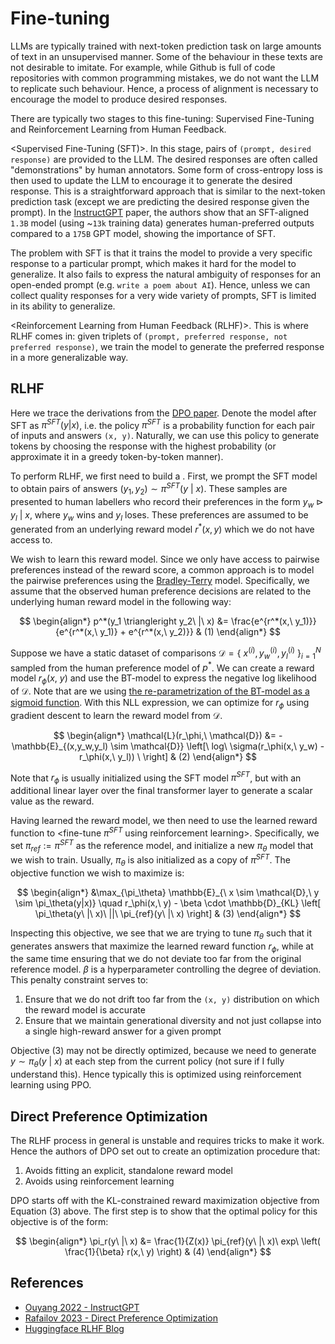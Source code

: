 # Fine-tuning

LLMs are typically trained with next-token prediction task on large amounts of text in an unsupervised manner. Some of the behaviour in these texts are not desirable to imitate. For example, while Github is full of code repositories with common programming mistakes, we do not want the LLM to replicate such behaviour. Hence, a process of alignment is necessary to encourage the model to produce desired responses.

There are typically two stages to this fine-tuning: Supervised Fine-Tuning and Reinforcement Learning from Human Feedback.

<Supervised Fine-Tuning (SFT)>. In this stage, pairs of `(prompt, desired response)` are provided to the LLM. The desired responses are often called "demonstrations" by human annotators. Some form of cross-entropy loss is then used to update the LLM to encourage it to generate the desired response. This is a straightforward approach that is similar to the next-token prediction task (except we are predicting the desired response given the prompt). In the [InstructGPT](https://arxiv.org/pdf/2203.02155.pdf) paper, the authors show that an SFT-aligned `1.3B` model (using ~`13k` training data) generates human-preferred outputs compared to a `175B` GPT model, showing the importance of SFT.

The problem with SFT is that it trains the model to provide a very specific response to a particular prompt, which makes it hard for the model to generalize. It also fails to express the natural ambiguity of responses for an open-ended prompt (e.g. `write a poem about AI`). Hence, unless we can collect quality responses for a very wide variety of prompts, SFT is limited in its ability to generalize.

<Reinforcement Learning from Human Feedback (RLHF)>. This is where RLHF comes in: given triplets of `(prompt, preferred response, not preferred response)`, we train the model to generate the preferred response in a more generalizable way.

## RLHF

Here we trace the derivations from the [DPO paper](https://arxiv.org/pdf/2305.18290.pdf). Denote the model after SFT as $\pi^{SFT}(y | x)$, i.e. the policy $\pi^{SFT}$ is a probability function for each pair of inputs and answers `(x, y)`. Naturally, we can use this policy to generate tokens by choosing the response with the highest probability (or approximate it in a greedy token-by-token manner).

To perform RLHF, we first need to build a <reward model>. First, we prompt the SFT model to obtain pairs of answers $(y_1, y_2) \sim \pi^{SFT}(y\ |\ x)$. These samples are presented to human labellers who record their preferences in the form $y_w \triangleright y_l\ |\ x$, where $y_w$ wins and $y_l$ loses. These preferences are assumed to be generated from an underlying reward model $r^*(x, y)$ which we do not have access to.

We wish to learn this reward model. Since we only have access to pairwise preferences instead of the reward score, a common approach is to model the pairwise preferences using the [Bradley-Terry](../misc/bradley-terry.md) model. Specifically, we assume that the observed human preference decisions are related to the underlying human reward model in the following way:

$$
\begin{align*}
p^*(y_1 \triangleright y_2\ |\ x) &= \frac{e^{r^*(x,\ y_1)}}{e^{r^*(x,\ y_1)} + e^{r^*(x,\ y_2)}} & (1)
\end{align*}
$$

Suppose we have a static dataset of comparisons $\mathcal{D} = \{\ x^{(i)}, y_w^{(i)}, y_l^{(i)}\ \}^N_{i=1}$ sampled from the human preference model of $p^*$. We can create a reward model $r_\phi(x,\ y)$ and use the BT-model to express the negative log likelihood of $\mathcal{D}$. Note that are we using [the re-parametrization of the BT-model as a sigmoid function](../misc/bradley-terry.md#re-parametrization). With this NLL expression, we can optimize for $r_\phi$ using gradient descent to learn the reward model from $\mathcal{D}$.

$$
\begin{align*}
\mathcal{L}(r_\phi,\ \mathcal{D}) &= -\mathbb{E}_{(x,y_w,y_l) \sim \mathcal{D}} \left[\ log\ \sigma(r_\phi(x,\ y_w) - r_\phi(x,\ y_l)) \ \right] & (2)
\end{align*}
$$

Note that $r_\phi$ is usually initialized using the SFT model $\pi^{SFT}$, but with an additional linear layer over the final transformer layer to generate a scalar value as the reward.

Having learned the reward model, we then need to use the learned reward function to <fine-tune $\pi^{SFT}$ using reinforcement learning>. Specifically, we set $\pi_{ref} := \pi^{SFT}$ as the reference model, and initialize a new $\pi_\theta$ model that we wish to train. Usually, $\pi_\theta$ is also initialized as a copy of $\pi^{SFT}$. The objective function we wish to maximize is:

$$
\begin{align*}
&\max_{\pi_\theta} 
    \mathbb{E}_{\ x \sim \mathcal{D},\ y \sim \pi_\theta(y|x)} 
    \quad r_\phi(x,\ y) 
    - \beta \cdot \mathbb{D}_{KL} 
    \left[  
        \pi_\theta(y\ |\ x)\ ||\ \pi_{ref}(y\ |\ x)
    \right] & (3)
\end{align*}
$$

Inspecting this objective, we see that we are trying to tune $\pi_\theta$ such that it generates answers that maximize the learned reward function $r_\phi$, while at the same time ensuring that we do not deviate too far from the original reference model. $\beta$ is a hyperparameter controlling the degree of deviation. This penalty constraint serves to:
1. Ensure that we do not drift too far from the `(x, y)` distribution on which the reward model is accurate
2. Ensure that we maintain generational diversity and not just collapse into a single high-reward answer for a given prompt

Objective (3) may not be directly optimized, because we need to generate $y \sim \pi_\theta(y\ |\ x)$ at each step from the current policy (not sure if I fully understand this). Hence typically this is optimized using reinforcement learning using PPO.

## Direct Preference Optimization

The RLHF process in general is unstable and requires tricks to make it work. Hence the authors of DPO set out to create an optimization procedure that:
1. Avoids fitting an explicit, standalone reward model
2. Avoids using reinforcement learning

DPO starts off with the KL-constrained reward maximization objective from Equation (3) above. The first step is to show that the optimal policy for this objective is of the form:

$$
\begin{align*}
\pi_r(y\ |\ x) &= \frac{1}{Z(x)} \pi_{ref}(y\ |\ x)\ exp\ \left( \frac{1}{\beta} r(x,\ y) \right) & (4)
\end{align*}
$$

 

## References

- [Ouyang 2022 - InstructGPT](https://arxiv.org/pdf/2203.02155.pdf)
- [Rafailov 2023 - Direct Preference Optimization](https://arxiv.org/pdf/2305.18290.pdf)
- [Huggingface RLHF Blog](https://huggingface.co/blog/rlhf)